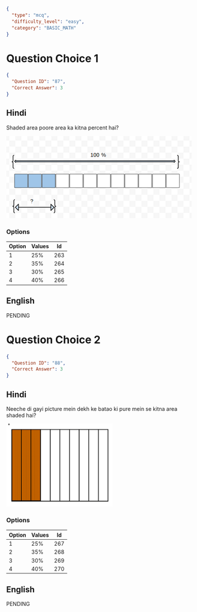 ```json
{
  "type": "mcq",
  "difficulty_level": "easy",
  "category": "BASIC_MATH"
}
```

# Question Choice 1
```json
{
  "Question ID": "87",
  "Correct Answer": 3
}
```

## Hindi
Shaded area poore area ka kitna percent hai?

![](images/question_8/choice1.png)

### Options
| Option | Values                 |Id     |
|:-------|:-----------------------|:-----:|
| 1      | 25%                    |263    |
| 2      | 35%                    |264    |
| 3      | 30%                    |265    |
| 4      | 40%                    |266    |

## English
PENDING

# Question Choice 2
```json
{
  "Question ID": "88",
  "Correct Answer": 3
}
```

## Hindi
Neeche di gayi picture mein dekh ke batao ki pure mein se kitna area shaded hai?

![](images/question_8/choice2.png)

### Options
| Option | Values                 |Id     |
|:-------|:-----------------------|:-----:|
| 1      | 25%                    |267    |
| 2      | 35%                    |268    |
| 3      | 30%                    |269    |
| 4      | 40%                    |270    |


## English
PENDING
